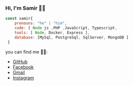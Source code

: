### Hi, I'm Samir 👋😄

```js
const samir{
    pronouns: "he" | "him",
    code: [ Node js ,PHP ,JavaScript, Typescript,
    tools: [ Node, Docker, Express ],
    database: [MySql, PostgreSql, SqlServer, MongoDB ]
 }
```
you can find me 👨‍💻: 
- [GitHub](https://github.com/samir93bj)
- [Facebook](https://www.facebook.com/samir.mahmud2)
- [Gmail](samir93bj@gmail.com)
- [Instagram](https://www.instagram.com/samirmahmud10)


<!--
**samir93bj/samir93bj** is a ✨ _special_ ✨ repository because its `README.md` (this file) appears on your GitHub profile.

Here are some ideas to get you started:

- 🔭 I’m currently working on ...
- 🌱 I’m currently learning ...
- 👯 I’m looking to collaborate on ...
- 🤔 I’m looking for help with ...
- 💬 Ask me about ...
- 📫 How to reach me: ...
- 😄 Pronouns: ...
- ⚡ Fun fact: ...
-->
